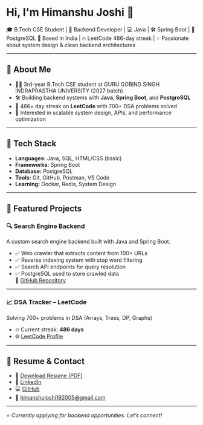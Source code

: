 # Hi, I'm Himanshu Joshi 👋

🎓 B.Tech CSE Student | 🧠 Backend Developer | 💻 Java | 🛠️ Spring Boot | 🐘 PostgreSQL 
📍 Based in India | 🔥 LeetCode 486-day streak | 💡 Passionate about system design & clean backend architectures

---

## 🚀 About Me

- 🧑‍🎓 3rd-year B.Tech CSE student at GURU GOBIND SINGH INDRAPRASTHA UNIVERSITY (2027 batch)
- 🛠️ Building backend systems with **Java**, **Spring Boot**, and **PostgreSQL**
- 💪 486+ day streak on **LeetCode** with 700+ DSA problems solved
- 🎯 Interested in scalable system design, APIs, and performance optimization

---

## 🔧 Tech Stack

- **Languages:** Java, SQL, HTML/CSS (basic)
- **Frameworks:** Spring Boot
- **Database:** PostgreSQL
- **Tools:** Git, GitHub, Postman, VS Code
- **Learning:** Docker, Redis, System Design

---

## 📂 Featured Projects

### 🔍 Search Engine Backend
A custom search engine backend built with Java and Spring Boot.  
- ✅ Web crawler that extracts content from 100+ URLs  
- ✅ Reverse indexing system with stop word filtering  
- ✅ Search API endpoints for query resolution  
- ✅ PostgreSQL used to store crawled data  
📌 [GitHub Repository](https://github.com/Himanshu41311/Search-Engine-Backend-Web-Crawler-Reverse-Indexer)

---

### 📈 DSA Tracker – LeetCode
Solving 700+ problems in DSA (Arrays, Trees, DP, Graphs)  
- 🔥 Current streak: **486 days**  
- 🌐 [LeetCode Profile](https://leetcode.com/u/Himanshu__Joshi/)

---

## 📜 Resume & Contact

- 📄 [Download Resume (PDF)](https://github.com/Himanshu41311/Himanshu41311/raw/main/RES.pdf
)
- 💼 [LinkedIn](https://www.linkedin.com/in/himanshu-joshi-463b54326/)
- 💻 [GitHub](https://github.com/Himanshu41311)
- 📧 himanshujoshi192005@gmail.com

---

⭐ *Currently applying for backend opportunities. Let’s connect!*
